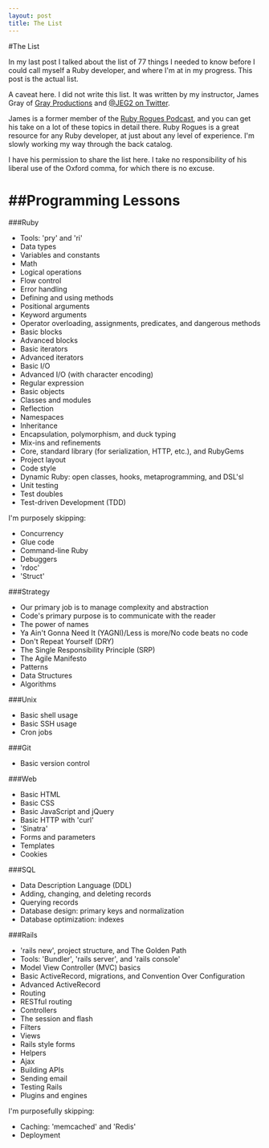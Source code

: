 ```yaml
---
layout: post
title: The List
---
```

#The List

In my last post I talked about the list of 77 things I needed to know before I could call myself a Ruby developer, and where I'm at in my progress. This post is the actual list.

A caveat here. I did not write this list. It was written by my instructor, James Gray of [Gray Productions](graysoftinc.com) and [@JEG2 on Twitter](twitter.com/jeg2). 

James is a former member of the [Ruby Rogues Podcast](devchat.tv/ruby-rogues/), and you can get his take on a lot of these topics in detail there. Ruby Rogues is a great resource for any Ruby developer, at just about any level of experience. I'm slowly working my way through the back catalog.

I have his permission to share the list here. I take no responsibility of his liberal use of the Oxford comma, for which there is no excuse. 

##Programming Lessons
=====================

###Ruby

* Tools: 'pry' and 'ri'
* Data types
* Variables and constants
* Math
* Logical operations
* Flow control
* Error handling
* Defining and using methods
* Positional arguments
* Keyword arguments
* Operator overloading, assignments, predicates, and dangerous methods
* Basic blocks
* Advanced blocks
* Basic iterators
* Advanced iterators
* Basic I/O
* Advanced I/O (with character encoding)
* Regular expression
* Basic objects
* Classes and modules
* Reflection
* Namespaces
* Inheritance
* Encapsulation, polymorphism, and duck typing
* Mix-ins and refinements
* Core, standard library (for serialization, HTTP, etc.), and RubyGems
* Project layout
* Code style
* Dynamic Ruby: open classes, hooks, metaprogramming, and DSL'sl
* Unit testing
* Test doubles
* Test-driven Development (TDD)

I'm purposely skipping:

* Concurrency
* Glue code
* Command-line Ruby
* Debuggers
* 'rdoc'
* 'Struct'


###Strategy

* Our primary job is to manage complexity and abstraction
* Code's primary purpose is to communicate with the reader
* The power of names
* Ya Ain't Gonna Need It (YAGNI)/Less is more/No code beats no code
* Don't Repeat Yourself (DRY)
* The Single Responsibility Principle (SRP)
* The Agile Manifesto
* Patterns
* Data Structures
* Algorithms


###Unix

* Basic shell usage
* Basic SSH usage
* Cron jobs


###Git

* Basic version control


###Web

* Basic HTML
* Basic CSS
* Basic JavaScript and jQuery
* Basic HTTP with 'curl'
* 'Sinatra'
* Forms and parameters
* Templates
* Cookies


###SQL

* Data Description Language (DDL)
* Adding, changing, and deleting records
* Querying records
* Database design: primary keys and normalization
* Database optimization: indexes


###Rails

* 'rails new', project structure, and The Golden Path
* Tools: 'Bundler', 'rails server', and 'rails console'
* Model View Controller (MVC) basics
* Basic ActiveRecord, migrations, and Convention Over Configuration
* Advanced ActiveRecord
* Routing
* RESTful routing
* Controllers
* The session and flash
* Filters
* Views
* Rails style forms
* Helpers
* Ajax
* Building APIs
* Sending email
* Testing Rails
* Plugins and engines

I'm purposefully skipping:

* Caching: 'memcached' and 'Redis'
* Deployment

